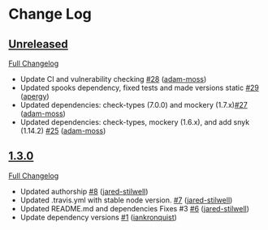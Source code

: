 # Change Log

## [Unreleased](https://github.com/jared-stilwell/escomplex/tree/master)

[Full Changelog](https://github.com/jared-stilwell/escomplex/compare/1.3.0...master)

- Update CI and vulnerability checking [\#28](https://github.com/jared-stilwell/escomplex/pull/27)
([adam-moss](https://github.com/adam-moss))
- Updated spooks dependency, fixed tests and made versions static [\#29](https://github.com/jared-stilwell/escomplex/pull/29)
([apergy](https://github.com/apergy))
- Updated dependencies: check-types (7.0.0) and mockery (1.7.x)[\#27](https://github.com/jared-stilwell/escomplex/pull/27)
([adam-moss](https://github.com/adam-moss))
- Updated dependencies: check-types, mockery (1.6.x), and add snyk (1.14.2) [\#25](https://github.com/jared-stilwell/escomplex/pull/25)
([adam-moss](https://github.com/adam-moss))

## [1.3.0](https://github.com/jared-stilwell/escomplex/tree/1.3.0)

[Full Changelog](https://github.com/jared-stilwell/escomplex/compare/0.2.5...1.3.0)

- Updated authorship [\#8](https://github.com/jared-stilwell/escomplex/pull/8) ([jared-stilwell](https://github.com/jared-stilwell))
- Updated .travis.yml with stable node version. [\#7](https://github.com/jared-stilwell/escomplex/pull/7) ([jared-stilwell](https://github.com/jared-stilwell))
- Updated README.md and dependencies Fixes \#3 [\#6](https://github.com/jared-stilwell/escomplex/pull/6) ([jared-stilwell](https://github.com/jared-stilwell))
- Update dependency versions [\#1](https://github.com/jared-stilwell/escomplex/pull/1) ([iankronquist](https://github.com/iankronquist))

